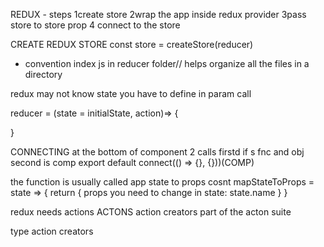 REDUX - 
steps
1create store
2wrap the app inside redux provider
3pass store to store prop
4 connect to the store


CREATE REDUX STORE
const store = createStore(reducer)
* convention index js in reducer folder// helps organize all the files in a directory

redux may not know state you have to define in param call

reducer = (state = initialState, action)=> {

}

CONNECTING
at the bottom of component
2 calls 
firstd if s fnc and obj 
second is comp
export default connect(() => {}, {}))(COMP)

the function is usually called app state to props 
cosnt mapStateToProps = state => {
    return {
        props you need to change in state: state.name
    }
}



redux needs actions
ACTONS
action creators part of the acton suite

type action creators